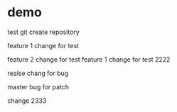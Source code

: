 # demo
test git create repository


feature 1 change for test


feature 2 change for test
feature 1 change for test 2222


realse chang for bug


master bug for patch


change 2333